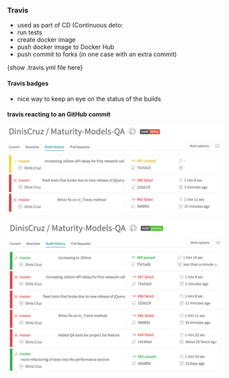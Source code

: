 ### Travis

- used as part of CD (Continuous deto:
 - run tests
 - create docker image
 - push docker image to Docker Hub
 - push commit to forks (in one case with an extra commit)

 {show .travis.yml file here}

#### Travis badges

- nice way to keep an eye on the status of the builds


#### travis reacting to an GitHub commit

![](images/travis-webhook-1.png)

![](images/travis-webhook-2.png)
